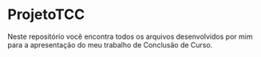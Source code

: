 # ProjetoTCC
Neste repositório você encontra todos os arquivos desenvolvidos por mim para a apresentação do meu trabalho de Conclusão de Curso.
